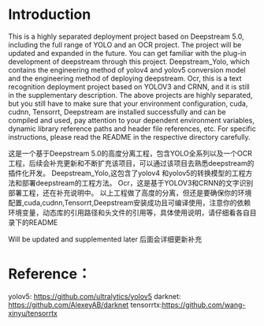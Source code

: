 # Introduction
This is a highly separated deployment project based on Deepstream 5.0, including the full range of YOLO and an OCR project. The project will be updated and expanded in the future.
You can get familiar with the plug-in development of deepstream through this project.
Deepstream_Yolo, which contains the engineering method of yolov4 and yolov5 conversion model and the engineering method of deploying deepstream.
Ocr, this is a text recognition deployment project based on YOLOV3 and CRNN, and it is still in the supplementary description.
The above projects are highly separated, but you still have to make sure that your environment configuration, cuda, cudnn, Tensorrt, Deepstream are installed successfully and can be compiled and used, pay attention to your dependent environment variables, dynamic library reference paths and header file references, etc. For specific instructions, please read the README in the respective directory carefully.

这是一个基于Deepstream 5.0的高度分离工程，包含YOLO全系列以及一个OCR工程，后续会补充更新和不断扩充该项目，可以通过该项目去熟悉deepstream的插件化开发。
Deepstream_Yolo,这包含了yolov4 和yolov5的转换模型的工程方法和部署deepstream的工程方法。
Ocr，这是基于YOLOV3和CRNN的文字识别部署工程，还在补充说明中。
以上工程做了高度的分离，但还是要确保你的环境配置,cuda,cudnn,Tensorrt,Deepstream安装成功且可编译使用，注意你的依赖环境变量，动态库的引用路径和头文件的引用等，具体使用说明，请仔细看各自目录下的README


Will be updated and supplemented later
后面会详细更新补充


# Reference：
yolov5: https://github.com/ultralytics/yolov5
darknet: https://github.com/AlexeyAB/darknet
tensorrtx:https://github.com/wang-xinyu/tensorrtx
